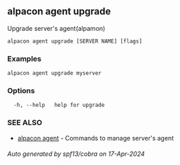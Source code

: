 ## alpacon agent upgrade

Upgrade server's agent(alpamon)

```
alpacon agent upgrade [SERVER NAME] [flags]
```

### Examples

```
alpacon agent upgrade myserver
```

### Options

```
  -h, --help   help for upgrade
```

### SEE ALSO

* [alpacon agent](alpacon_agent.md)	 - Commands to manage server's agent

###### Auto generated by spf13/cobra on 17-Apr-2024

